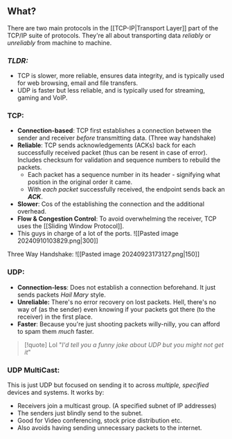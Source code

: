 ## What?
There are two main protocols in the [[TCP-IP|Transport Layer]] part of the TCP/IP suite of protocols. They're all about transporting data *reliably* or *unreliably* from machine to machine. 

### *TLDR:*
- TCP is slower, more reliable, ensures data integrity, and is typically used for web browsing, email and file transfers.
- UDP is faster but less reliable, and is typically used for streaming, gaming and VoIP.

### TCP:
- **Connection-based**: TCP first establishes a connection between the sender and receiver *before* transmitting data. (Three way handshake)
- **Reliable**: TCP sends acknowledgements (ACKs) back for each successfully received packet (thus can be resent in case of error). Includes checksum for validation and sequence numbers to rebuild the packets. 
	- Each packet has a sequence number in its header - signifying what position in the original order it came.
	- With *each packet* successfully received, the endpoint sends back an ***ACK***. 
- **Slower**: Cos of the establishing the connection and the additional overhead.
- **Flow & Congestion Control**: To avoid overwhelming the receiver, TCP uses the [[Sliding Window Protocol]]. 
- This guys in charge of a lot of the ports. 
![[Pasted image 20240910103829.png|300]]

Three Way Handshake:
![[Pasted image 20240923173127.png|150]]

### UDP:
- **Connection-less**: Does not establish a connection beforehand. It just sends packets *Hail Mary* style.
- **Unreliable:** There's no error recovery on lost packets. Hell, there's no way of (as the sender) even knowing if your packets got there (to the receiver) in the first place. 
- **Faster**: Because you're just shooting packets willy-nilly, you can afford to spam them *much* faster. 


> [!quote] Lol
> "*I'd tell you a funny joke about UDP but you might not get it*"

### UDP MultiCast:
This is just UDP but focused on sending it to across *multiple, specified* devices and systems. It works by:
- Receivers join a multicast group. (A specified subnet of IP addresses)
- The senders just blindly send to the subnet. 
- Good for Video conferencing, stock price distribution etc. 
- Also avoids having sending unnecessary packets to the internet. 